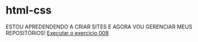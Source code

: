 # html-css
ESTOU APREDENDENDO A CRIAR SITES E AGORA VOU GERENCIAR  MEUS REPOSITÓRIOS!
 <a href= "https://gdainn.github.io/html-css/EXERCICIOS/008/index.html"> Executar o exercicio 008 </a>
